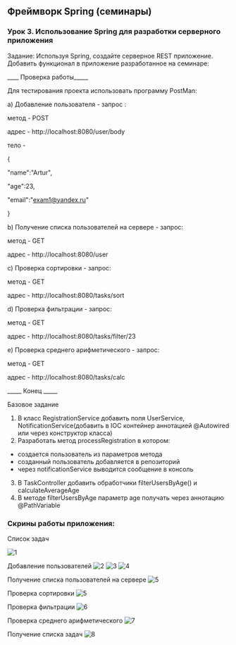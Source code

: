 ## Фреймворк Spring (семинары)
### Урок 3. Использование Spring для разработки серверного приложения

Задание: Используя Spring, создайте серверное REST приложение. 
Добавить функционал в приложение разработанное на семинаре:

____ Проверка работы_____

Для теcтирования проекта использовать программу PostMan:

a) Добавление пользователя - запрос :

метод - POST

адрес - http://localhost:8080/user/body

тело -

{

"name":"Artur",

"age":23,

"email":"exam1@yandex.ru"

}

b) Получение списка пользователей на сервере - запрос:

метод - GET

адрес - http://localhost:8080/user

c) Проверка сортировки - запрос:

метод - GET

адрес - http://localhost:8080/tasks/sort

d) Проверка фильтрации - запрос:

метод - GET

адрес - http://localhost:8080/tasks/filter/23

e) Проверка среднего арифметического - запрос:

метод - GET

адрес - http://localhost:8080/tasks/calc


_____ Конец _____

Базовое задание
1) В класс RegistrationService добавить поля UserService, NotificationService(добавить в IOC контейнер аннотацией @Autowired или через конструктор класса)
2) Разработать метод processRegistration в котором:
- создается пользователь из параметров метода
- созданный пользователь добавляется в репозиторий
- через notificationService выводится сообщение в консоль
3) В TaskController добавить обработчики filterUsersByAge() и calculateAverageAge
4) В методе filterUsersByAge параметр age получать через аннотацию @PathVariable

### Скрины работы приложения:

Список задач

![1]()

Добавление пользователей
![2]()
![3]()
![4]()

Получение списка пользователей на сервере
![5]()

Проверка сортировки
![5]()

Проверка фильтрации
![6]()

Проверка среднего арифметического
![7]()

Получение списка задач
![8]()











